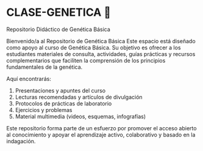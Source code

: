 # CLASE-GENETICA 🧬
Repositorio Didáctico de Genética Básica

Bienvenido/a al Repositorio de Genética Básica
Este espacio está diseñado como apoyo al curso de Genética Básica. Su objetivo es ofrecer a los estudiantes materiales de consulta, actividades, guías prácticas y recursos complementarios que faciliten la comprensión de los principios fundamentales de la genética.

Aquí encontrarás:
1. Presentaciones y apuntes del curso
2. Lecturas recomendadas y artículos de divulgación
3. Protocolos de prácticas de laboratorio
4. Ejercicios y problemas 
5. Material multimedia (videos, esquemas, infografías)

Este repositorio forma parte de un esfuerzo por promover el acceso abierto al conocimiento y apoyar el aprendizaje activo, colaborativo y basado en la indagación.

